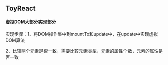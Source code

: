 ## ToyReact
#### 虚拟DOM大部分实现部分

实现步骤：1、将DOM操作集中到mountTo和update中，在update中实现虚拟DOM算法

2、比较两个元素是否一致，需要比较元素类型，元素的属性个数，元素的属性是否一致

